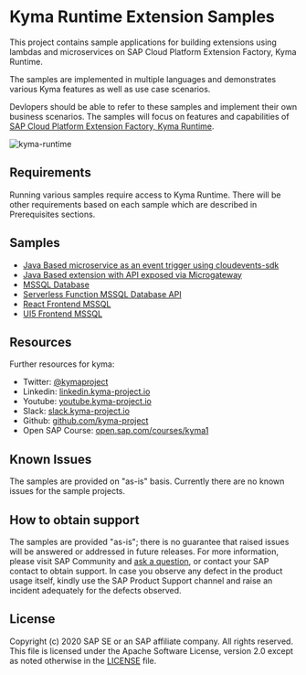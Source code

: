 # Kyma Runtime Extension Samples

This project contains sample applications for building extensions using lambdas and microservices on SAP Cloud Platform Extension Factory, Kyma Runtime.

The samples are implemented in multiple languages and demonstrates various Kyma features as well as use case scenarios.

Devlopers should be able to refer to these samples and implement their own business scenarios. The samples will focus on features and capabilities of [SAP Cloud Platform Extension Factory, Kyma Runtime](https://blogs.sap.com/2020/05/12/get-a-fully-managed-runtime-based-on-kyma-and-kubernetes/).

![kyma-runtime](assets/kyma-runtime-cockpit.png)

## Requirements

Running various samples require access to Kyma Runtime. There will be other requirements based on each sample which are described in Prerequisites sections.

## Samples

- [Java Based microservice as an event trigger using cloudevents-sdk](./sample-event-trigger-java/README.md)
- [Java Based extension with API exposed via Microgateway](./sample-extension-java/README.md)
- [MSSQL Database](./database-mssql/README.md)
- [Serverless Function MSSQL Database API](./function-mssql-api/README.md)
- [React Frontend MSSQL](./frontend-react-mssql/README.md)
- [UI5 Frontend MSSQL](./frontend-ui5-mssql/README.md)

## Resources

Further resources for kyma:

- Twitter: [@kymaproject](https://twitter.com/kymaproject)
- Linkedin: [linkedin.kyma-project.io](http://linkedin.kyma-project.io)
- Youtube: [youtube.kyma-project.io](http://youtube.kyma-project.io)
- Slack: [slack.kyma-project.io](http://slack.kyma-project.io)
- Github: [github.com/kyma-project](http://github.com/kyma-project)
- Open SAP Course: [open.sap.com/courses/kyma1](https://open.sap.com/courses/kyma1)

## Known Issues

The samples are provided on "as-is" basis. Currently there are no known issues for the sample projects.

## How to obtain support

The samples are provided "as-is"; there is no guarantee that raised issues will be answered or addressed in future releases. For more information, please visit SAP Community and [ask a question](https://answers.sap.com/questions/ask.html), or contact your SAP contact to obtain support. In case you observe any defect in the product usage itself, kindly use the SAP Product Support channel and raise an incident adequately for the defects observed.

## License

Copyright (c) 2020 SAP SE or an SAP affiliate company. All rights reserved. This file is licensed under the Apache Software License, version 2.0 except as noted otherwise in the [LICENSE](./LICENSE) file.
